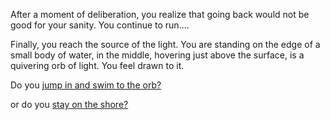 After a moment of deliberation, you realize that going 
back would not be good for your sanity.  You continue to run.... 

Finally, you reach the source of the light.  You are 
standing on the edge of a small body of water, in the 
middle, hovering just above the surface, is a quivering
orb of light.  You feel drawn to it. 

Do you [jump in and swim to the orb?](Forward_Swim/forwardSwim.md)

or do you [stay on the shore?](Forward_Stay/forwardStay.md)
